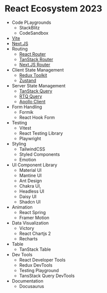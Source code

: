 # React Ecosystem 2023
* Code PLaygrounds
  * StackBlitz
  * CodeSandbox
* [Vite](https://vitejs.dev/)
* [Next.JS](https://nextjs.org/)
* Routing
  * [React Router](https://reactrouter.com)
  * [TanStack Router](https://tanstack.com/router)
  * [Next.JS Router](https://nextjs.org/docs/pages/api-reference/functions/use-router)
* Client State Management
  * [Redux Toolkit](https://redux-toolkit.js.org/)
  * [Zustand](https://zustand-demo.pmnd.rs/)
* Server State Management
  * [TanStack Query](https://tanstack.com/query)
  * [RTQ Query](https://redux-toolkit.js.org/rtk-query/overview)
  * [Apollo Client](https://www.apollographql.com/apollo-client)
* Form Handling
  * Formik
  * React Hook Form
* Testing
  * Vitest
  * React Testing Library
  * Playwright
* Styling
  * TailwindCSS
  * Styled Components
  * Emotion
* UI Component Library
  * Material UI
  * Mantine UI
  * Ant Design
  * Chakra UI,
  * Headless UI
  * Daisy UI
  * Shadcn UI
* Animation
  * React Spring
  * Framer Motion
* Data Visualization
  * Victory
  * React Chartjs 2
  * Recharts
* Table
  * TanStack Table
* Dev Tools
  * React Developer Tools
  * Redux DevTools
  * Testing Playground
  * TansStack Query DevTools
* Documentation
  * Docusaurus
